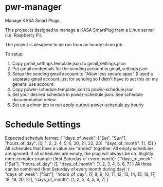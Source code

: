 # pwr-manager
Manage KASA Smart Plugs

This project is designed to manage a KASA SmartPlug from a Linux server (i.e. Raspberry Pi).

The project is designed to be run from an hourly chron job.

To setup:
1. Copy gmail_settings.template.json to gmail_settings.json
2. Put gmail credentials for the sending account in gmail_settings.json
3. Setup the sending gmail account to "Allow less secure apps" (I used a separate gmail account just for sending so I didn't have to set this on my general use account.
4. Copy power-schedule.template.json to power-schedule.json
5. Set your desired schedule in power-schedule.json. See schedule documentation below.
6. Set up a chron job to run apply-output-power-schedule.py hourly

Schedule Settings
===
Expected schedule format:
{
    "days_of_week": ["Sat", "Sun"],
    "hours_of_day": [0, 1, 2, 3, 4, 5, 6, 20, 21, 22, 23],
    "days_of_month": [1, 15]
}
All schedules that have a value are "anded" together.
All empty schedules are ignored. If all schedules are
empty, the plug will always be on.
Slightly more complex example (first Saturday of every month):
{
    "days_of_week": ["Sat"],
    "hours_of_day": [],
    "days_of_month": [1, 2, 3, 4, 5, 6, 7]
}
All three can be combined (first Saturday of every month during day):
{
    "days_of_week": ["Sat"],
    "hours_of_day": [7, 8, 9, 10, 11, 12, 13, 14, 15, 16, 17, 18, 19, 20, 21],
    "days_of_month": [1, 2, 3, 4, 5, 6, 7]
}
